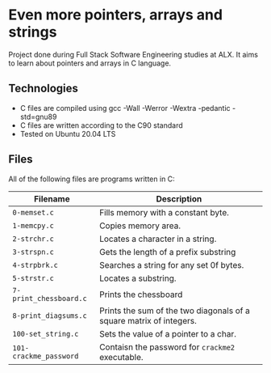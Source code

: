 # Even more pointers, arrays and strings

Project done during Full Stack Software Engineering studies at ALX. It aims to learn about pointers and arrays in C language.

## Technologies

* C files are compiled using gcc -Wall -Werror -Wextra -pedantic -std=gnu89
* C files are written according to the C90 standard
* Tested on Ubuntu 20.04 LTS

## Files

All of the following files are programs written in C:

Filename | Description
--- | ---
`0-memset.c` | Fills memory with a constant byte.
`1-memcpy.c` | Copies memory area.
`2-strchr.c` | Locates a character in a string.
`3-strspn.c` | Gets the length of a prefix substring
`4-strpbrk.c` | Searches a string for any set 0f bytes.
`5-strstr.c` | Locates a substring.
`7-print_chessboard.c` | Prints the chessboard
`8-print_diagsums.c` | Prints the sum of the two diagonals of a square matrix of integers.
`100-set_string.c` | Sets the value of a pointer to a char.
`101-crackme_password` | Contaisn the password for `crackme2` executable.
